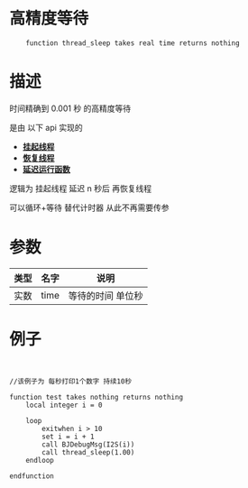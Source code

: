 # 高精度等待

```jass
    function thread_sleep takes real time returns nothing
```

# 描述

时间精确到 0.001 秒 的高精度等待

是由 以下 api 实现的

- [**挂起线程**](/Jass/挂起线程)
- [**恢复线程**](/Jass/恢复线程)
- [**延迟运行函数**](/Jass/延迟运行函数)

逻辑为 挂起线程 延迟 n 秒后 再恢复线程

可以循环+等待 替代计时器 从此不再需要传参

# 参数

| 类型 | 名字 | 说明              |
| ---- | ---- | ----------------- |
| 实数 | time | 等待的时间 单位秒 |

# 例子

```jass


//该例子为 每秒打印1个数字 持续10秒

function test takes nothing returns nothing
    local integer i = 0

    loop
        exitwhen i > 10
        set i = i + 1
        call BJDebugMsg(I2S(i))
        call thread_sleep(1.00)
    endloop

endfunction

```
